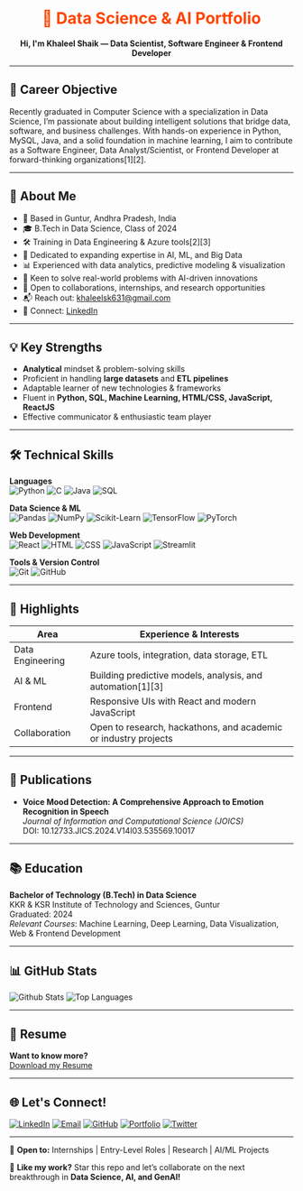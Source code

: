 <h1 align="center" style="color:#FF4500;">🚀 Data Science & AI Portfolio</h1>

<p align="center">
  <b>Hi, I'm Khaleel Shaik — Data Scientist, Software Engineer & Frontend Developer</b>
</p>

---

## 🎯 Career Objective

Recently graduated in Computer Science with a specialization in Data Science, I’m passionate about building intelligent solutions that bridge data, software, and business challenges. With hands-on experience in Python, MySQL, Java, and a solid foundation in machine learning, I aim to contribute as a Software Engineer, Data Analyst/Scientist, or Frontend Developer at forward-thinking organizations[1][2].

---

## 📌 About Me

- 📍 Based in Guntur, Andhra Pradesh, India  
- 🎓 B.Tech in Data Science, Class of 2024  
- 🛠️ Training in Data Engineering & Azure tools[2][3]  
- 🧠 Dedicated to expanding expertise in AI, ML, and Big Data  
- 📊 Experienced with data analytics, predictive modeling & visualization  
- 🤖 Keen to solve real-world problems with AI-driven innovations  
- 🤝 Open to collaborations, internships, and research opportunities  
- 📬 Reach out: khaleelsk631@gmail.com  
- 💼 Connect: [LinkedIn](https://www.linkedin.com/in/khaleel-shaik631/)

---

## 💡 Key Strengths

- **Analytical** mindset & problem-solving skills  
- Proficient in handling **large datasets** and **ETL pipelines**  
- Adaptable learner of new technologies & frameworks  
- Fluent in **Python, SQL, Machine Learning, HTML/CSS, JavaScript, ReactJS**  
- Effective communicator & enthusiastic team player  

---

## 🛠️ Technical Skills

**Languages**  
![Python](https://img.shields.io/badge/Python-3776AB?logo=python&logoColor=white)
![C](https://img.shields.io/badge/C-A8B9CC?logo=c&logoColor=white)
![Java](https://img.shields.io/badge/Java-007396?logo=java&logoColor=white)
![SQL](https://img.shields.io/badge/SQL-CC2927?logo=microsoft-sql-server&logoColor=white)

**Data Science & ML**  
![Pandas](https://img.shields.io/badge/Pandas-150458?logo=pandas&logoColor=white)
![NumPy](https://img.shields.io/badge/NumPy-013243?logo=numpy&logoColor=white)
![Scikit-Learn](https://img.shields.io/badge/Scikit--Learn-F7931E?logo=scikitlearn&logoColor=white)
![TensorFlow](https://img.shields.io/badge/TensorFlow-FF6F00?logo=tensorflow&logoColor=white)
![PyTorch](https://img.shields.io/badge/PyTorch-EE4C2C?logo=pytorch&logoColor=white)

**Web Development**  
![React](https://img.shields.io/badge/React-61DAFB?logo=react&logoColor=white)
![HTML](https://img.shields.io/badge/HTML5-E34F26?logo=html5&logoColor=white)
![CSS](https://img.shields.io/badge/CSS3-1572B6?logo=css3&logoColor=white)
![JavaScript](https://img.shields.io/badge/JavaScript-F7DF1E?logo=javascript&logoColor=black)
![Streamlit](https://img.shields.io/badge/Streamlit-FF4B4B?logo=streamlit&logoColor=white)

**Tools & Version Control**  
![Git](https://img.shields.io/badge/Git-F05032?logo=git&logoColor=white)
![GitHub](https://img.shields.io/badge/GitHub-181717?logo=github&logoColor=white)

---

## 🌟 Highlights

| Area               | Experience & Interests                                             |
|--------------------|-------------------------------------------------------------------|
| Data Engineering   | Azure tools, integration, data storage, ETL                        |
| AI & ML            | Building predictive models, analysis, and automation[1][3]         |
| Frontend           | Responsive UIs with React and modern JavaScript                    |
| Collaboration      | Open to research, hackathons, and academic or industry projects    |

---

## 📰 Publications

- **Voice Mood Detection: A Comprehensive Approach to Emotion Recognition in Speech**  
  *Journal of Information and Computational Science (JOICS)*  
  DOI: 10.12733.JICS.2024.V14I03.535569.10017

---

## 📚 Education

**Bachelor of Technology (B.Tech) in Data Science**  
KKR & KSR Institute of Technology and Sciences, Guntur  
Graduated: 2024  
*Relevant Courses*: Machine Learning, Deep Learning, Data Visualization, Web & Frontend Development

---

## 📊 GitHub Stats

![Github Stats](https://github-readme-stats.vercel.app/api?username=Khaleelsk&show_icons=true&hide=&count_private=true&title_color=0891b2&text_color=ffffff&icon_color=0891b2&bg_color=1c1917&hide_border=true)
![Top Languages](https://github-readme-stats.vercel.app/api/top-langs/?username=Khaleelsk&langs_count=10&title_color=0891b2&text_color=ffffff&icon_color=0891b2&bg_color=1c1917&hide_border=true&locale=en&custom_title=Top%20%Languages)

---

## 📄 Resume

**Want to know more?**  
[Download my Resume](https://drive.google.com/file/d/1YFWdQd9c4g8uvXtuL_I_H5b2Vxx23BSJ/view?usp=drive_link)

---

## 🌐 Let's Connect!

[![LinkedIn](https://img.shields.io/badge/LinkedIn-%230077B5.svg?logo=linkedin&logoColor=white)](https://www.linkedin.com/in/khaleel-shaik631/)
[![Email](https://img.shields.io/badge/Email-D14836?logo=gmail&logoColor=white)](mailto:khaleelsk631@gmail.com)
[![GitHub](https://img.shields.io/badge/GitHub-181717?logo=github&logoColor=white)](https://github.com/Khaleelsk)
[![Portfolio](https://img.shields.io/badge/Portfolio-000000?logo=About.me&logoColor=white)](https://tinyurl.com/shaik631)
[![Twitter](https://img.shields.io/badge/Twitter-%231DA1F2.svg?logo=twitter&logoColor=white)](https://x.com/Shaik_khaleel9)

---

💬 **Open to:** Internships | Entry-Level Roles | Research | AI/ML Projects

🚀 **Like my work?** Star this repo and let’s collaborate on the next breakthrough in **Data Science, AI, and GenAI!**
